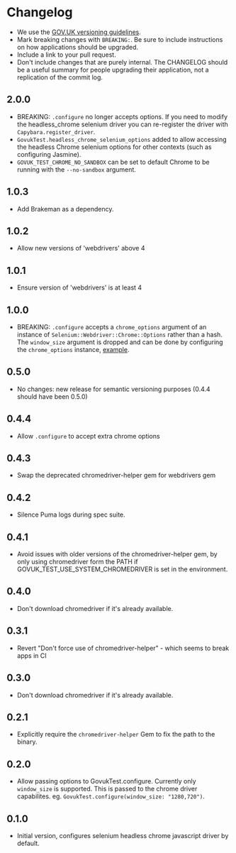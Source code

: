 # Changelog

- We use the [GOV.UK versioning guidelines](https://docs.publishing.service.gov.uk/manual/publishing-a-ruby-gem.html#versioning).
- Mark breaking changes with `BREAKING:`. Be sure to include instructions on how applications should be upgraded.
- Include a link to your pull request.
- Don't include changes that are purely internal. The CHANGELOG should be a
  useful summary for people upgrading their application, not a replication
  of the commit log.

## 2.0.0

* BREAKING: `.configure` no longer accepts options. If you need to modify the
  headless_chrome selenium driver you can re-register the driver with
  `Capybara.register_driver`.
* `GovukTest.headless_chrome_selenium_options` added to allow accessing the
  headless Chrome selenium options for other contexts (such as configuring
  Jasmine).
* `GOVUK_TEST_CHROME_NO_SANDBOX` can be set to default Chrome to be running
  with the `--no-sandbox` argument.

## 1.0.3

* Add Brakeman as a dependency.

## 1.0.2

* Allow new versions of 'webdrivers' above 4

## 1.0.1

* Ensure version of 'webdrivers' is at least 4

## 1.0.0

* BREAKING: `.configure` accepts a `chrome_options` argument of an instance of
  `Selenium::Webdriver::Chrome::Options` rather than a hash. The `window_size`
  argument is dropped and can be done by configuring the `chrome_options`
  instance, [example](https://github.com/alphagov/govuk_test/blob/dfd1a82e0114dbf1c668957fbea19cea04fd0d90/spec/govuk_test_spec.rb#L12-L22).

## 0.5.0

* No changes: new release for semantic versioning purposes (0.4.4 should have been 0.5.0)

## 0.4.4

* Allow `.configure` to accept extra chrome options

## 0.4.3

* Swap the deprecated chromedriver-helper gem for webdrivers gem

## 0.4.2

* Silence Puma logs during spec suite.

## 0.4.1

* Avoid issues with older versions of the chromedriver-helper gem, by
  only using chromedriver form the PATH if
  GOVUK_TEST_USE_SYSTEM_CHROMEDRIVER is set in the environment.

## 0.4.0

* Don't download chromedriver if it's already available.

## 0.3.1

* Revert "Don't force use of chromedriver-helper" - which seems to break apps in CI

## 0.3.0

* Don't download chromedriver if it's already available.

## 0.2.1

* Explicitly require the `chromedriver-helper` Gem to fix the path to the binary.

## 0.2.0

* Allow passing options to GovukTest.configure. Currently only `window_size` is supported. This is
  passed to the chrome driver capabilites. eg. `GovukTest.configure(window_size: "1280,720")`.

## 0.1.0

* Initial version, configures selenium headless chrome javascript driver by default.
